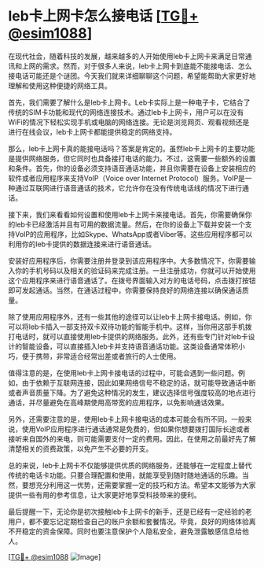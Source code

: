# leb卡上网卡怎么接电话 [[TG💪+ @esim1088](https://t.me/s/esim1088)]

在现代社会，随着科技的发展，越来越多的人开始使用leb卡上网卡来满足日常通讯和上网的需求。然而，对于很多人来说，leb卡上网卡到底能不能接电话、怎么接电话可能还是个谜团。今天我们就来详细聊聊这个问题，希望能帮助大家更好地理解和使用这种便捷的网络工具。

首先，我们需要了解什么是leb卡上网卡。Leb卡实际上是一种电子卡，它结合了传统的SIM卡功能和现代的网络连接技术。通过leb卡上网卡，用户可以在没有WiFi的情况下轻松实现手机或电脑的网络连接。无论是浏览网页、观看视频还是进行在线会议，leb卡上网卡都能提供稳定的网络支持。

那么，leb卡上网卡真的能接电话吗？答案是肯定的。虽然leb卡上网卡的主要功能是提供网络服务，但它同时也具备接打电话的能力。不过，这需要一些额外的设置和条件。首先，你的设备必须支持语音通话功能，并且你需要在设备上安装相应的软件或者应用程序来支持VoIP（Voice over Internet Protocol）服务。VoIP是一种通过互联网进行语音通话的技术，它允许你在没有传统电话线的情况下进行通话。

接下来，我们来看看如何设置和使用leb卡上网卡来接电话。首先，你需要确保你的leb卡已经激活并且有可用的数据流量。然后，在你的设备上下载并安装一个支持VoIP的应用程序，比如Skype、WhatsApp或者Viber等。这些应用程序都可以利用你的leb卡提供的数据连接来进行语音通话。

安装好应用程序后，你需要注册并登录到该应用程序中。大多数情况下，你需要输入你的手机号码以及相关的验证码来完成注册。一旦注册成功，你就可以开始使用这个应用程序来进行语音通话了。在拨号界面输入对方的电话号码，点击拨打按钮即可发起通话。当然，在通话过程中，你需要保持良好的网络连接以确保通话质量。

除了使用应用程序外，还有一些其他的途径可以让leb卡上网卡接电话。例如，你可以将leb卡插入一部支持双卡双待功能的智能手机中。这样，当你用这部手机拨打电话时，就可以直接使用leb卡提供的网络服务。此外，还有些专门针对leb卡设计的智能设备，可以直接插入leb卡并支持语音通话功能。这类设备通常体积小巧，便于携带，非常适合经常出差或者旅行的人士使用。

值得注意的是，在使用leb卡上网卡接电话的过程中，可能会遇到一些问题。例如，由于依赖于互联网连接，因此如果网络信号不稳定的话，就可能导致通话中断或者声音质量下降。为了避免这种情况的发生，建议选择信号强度较高的地点进行通话，并尽量避免在高峰期使用高带宽的应用程序，以免影响通话效果。

另外，还需要注意的是，使用leb卡上网卡接电话的成本可能会有所不同。一般来说，使用VoIP应用程序进行通话通常是免费的，但如果你想要拨打国际长途或者接听来自国外的来电，则可能需要支付一定的费用。因此，在使用之前最好先了解清楚相关的资费政策，以免产生不必要的开支。

总的来说，leb卡上网卡不仅能够提供优质的网络服务，还能够在一定程度上替代传统的电话卡功能。只要合理配置和使用，就能享受到随时随地通话的乐趣。当然，要想充分利用这一优势，还需要掌握一定的技巧和方法。希望本文能够为大家提供一些有用的参考信息，让大家更好地享受科技带来的便利。

最后提醒一下，无论你是初次接触leb卡上网卡的新手，还是已经有一定经验的老用户，都不要忘记定期检查自己的账户余额和套餐情况。毕竟，良好的网络体验离不开稳定的资金保障。同时也要注意保护个人隐私安全，避免泄露敏感信息给他人。

[[TG💪+ @esim1088](https://t.me/s/esim1088) ![Image](https://i.postimg.cc/4NQfJmqS/Snipaste-2025-05-13-00-14-12.png)]